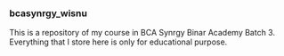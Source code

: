 ### bcasynrgy_wisnu

This is a repository of my course in BCA Synrgy Binar Academy Batch 3. Everything that I store here is only for educational purpose.
